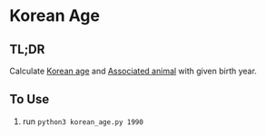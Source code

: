 # Korean Age

## TL;DR

Calculate [Korean age](https://en.wikipedia.org/wiki/East_Asian_age_reckoning#Korea) and [Associated animal](https://en.wikipedia.org/wiki/Chinese_zodiac#Chinese_calendar) with given birth year.

## To Use

1. run `python3 korean_age.py 1990`
